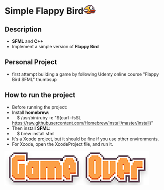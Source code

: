 # Simple Flappy Bird<img src="FirstGame/Resources/res/bird-04.png" width=40px/>
## Description
- <strong>SFML</strong> and <strong>C++</strong>
- Implement a simple version of <strong>Flappy Bird</strong>
## Personal Project
- first attempt building a game by following Udemy online course "Flappy Bird SFML" thumbsup
## How to run the project
- Before running the project: 
- Install <strong>homebrew</strong>:  
- &nbsp;&nbsp;&nbsp;&nbsp;$ /usr/bin/ruby -e "$(curl -fsSL https://raw.githubusercontent.com/Homebrew/install/master/install)"
- Then install <strong>SFML</strong>: 
- &nbsp;&nbsp;&nbsp;&nbsp;$ brew install sfml
- It's a Xcode project, but it should be fine if you use other environments.
- For Xcode, open the XcodeProject file, and run it.
<img src="FirstGame/Resources/res/Game-Over-Title.png">
